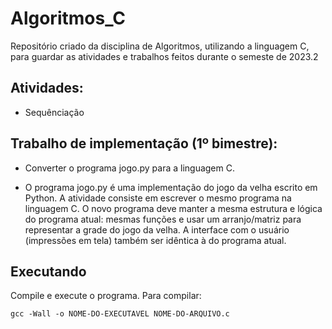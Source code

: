 # Algoritmos_C
Repositório criado da disciplina de Algoritmos, utilizando a linguagem C, para guardar as atividades e trabalhos feitos durante o semeste de 2023.2

## Atividades:
- Sequênciação

## Trabalho de implementação (1º bimestre):
- Converter o programa jogo.py para a linguagem C.

- O programa jogo.py é uma implementação do jogo da velha escrito em Python. A atividade consiste em escrever o mesmo programa na linguagem C. O novo programa deve manter a mesma estrutura e lógica do programa atual: mesmas funções e usar um arranjo/matriz para representar a grade do jogo da velha. A interface com o usuário (impressões em tela) também ser idêntica à do programa atual.

## Executando

Compile e execute o programa. Para compilar:
```
gcc -Wall -o NOME-DO-EXECUTAVEL NOME-DO-ARQUIVO.c
```
